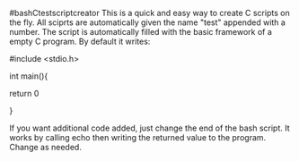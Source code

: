#bashCtestscriptcreator
This is a quick and easy way to create C scripts on the fly. All sciprts are automatically given the name "test"
appended with a number. The script is automatically filled with the basic framework of a empty C program.
By default it writes:


#include <stdio.h>


int main(){


return 0


}


If you want additional code added, just change the end of the bash script. It works by calling echo then
writing the returned value to the program. Change as needed.

